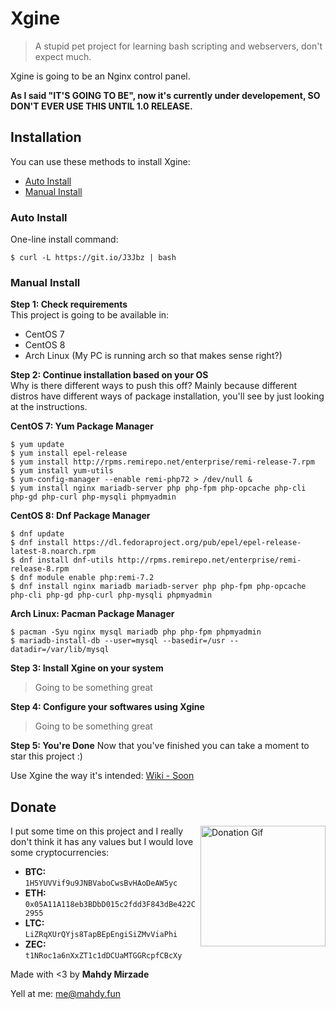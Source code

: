 # Xgine

> A stupid pet project for learning bash scripting and webservers, don't expect much.

Xgine is going to be an Nginx control panel.

**As I said "IT'S GOING TO BE", now it's currently under developement, SO DON'T EVER USE THIS UNTIL 1.0 RELEASE.**

## Installation
You can use these methods to install Xgine:
- [Auto Install](#auto-install)
- [Manual Install](#manual-install)

### Auto Install
One-line install command:
```
$ curl -L https://git.io/J3Jbz | bash
```

### Manual Install
**Step 1: Check requirements**<br/>
This project is going to be available in:
- CentOS 7
- CentOS 8
- Arch Linux (My PC is running arch so that makes sense right?)

**Step 2: Continue installation based on your OS**<br/>
Why is there different ways to push this off? Mainly because different distros have different ways of package installation, you'll see by just looking at the instructions.

**CentOS 7: Yum Package Manager**
```
$ yum update
$ yum install epel-release 
$ yum install http://rpms.remirepo.net/enterprise/remi-release-7.rpm
$ yum install yum-utils
$ yum-config-manager --enable remi-php72 > /dev/null &
$ yum install nginx mariadb-server php php-fpm php-opcache php-cli php-gd php-curl php-mysqli phpmyadmin
```

**CentOS 8: Dnf Package Manager**
```
$ dnf update
$ dnf install https://dl.fedoraproject.org/pub/epel/epel-release-latest-8.noarch.rpm
$ dnf install dnf-utils http://rpms.remirepo.net/enterprise/remi-release-8.rpm
$ dnf module enable php:remi-7.2
$ dnf install nginx mariadb mariadb-server php php-fpm php-opcache php-cli php-gd php-curl php-mysqli phpmyadmin
```

**Arch Linux: Pacman Package Manager**
```
$ pacman -Syu nginx mysql mariadb php php-fpm phpmyadmin
$ mariadb-install-db --user=mysql --basedir=/usr --datadir=/var/lib/mysql
```

**Step 3: Install Xgine on your system**
> Going to be something great

**Step 4: Configure your softwares using Xgine**
> Going to be something great

**Step 5: You're Done**
Now that you've finished you can take a moment to star this project :)

Use Xgine the way it's intended:
[Wiki - Soon](#)

## Donate
<a href="https://raw.githubusercontent.com/mahdymirzade/mahdymirzade/main/assets/dotfiles/heart.gif"><img src="https://raw.githubusercontent.com/mahdymirzade/mahdymirzade/main/assets/dotfiles/lq/heart.gif" alt="Donation Gif" width="200" height="193" align="right"></a>
I put some time on this project and I really don't think it has any values but I would love some cryptocurrencies:
- **BTC:** `1H5YUVVif9u9JNBVaboCwsBvHAoDeAW5yc`
- **ETH:** `0x05A11A118eb3BDbD015c2fdd3F843dBe422C2955`
- **LTC:** `LiZRqXUrQYjs8TapBEpEngiSiZMvViaPhi`
- **ZEC:** `t1NRoc1a6nXxZT1c1dDCUaMTGGRcpfCBcXy`

Made with <3 by **Mahdy Mirzade**

Yell at me: [me@mahdy.fun](mailto:me@mahdy.fun)
